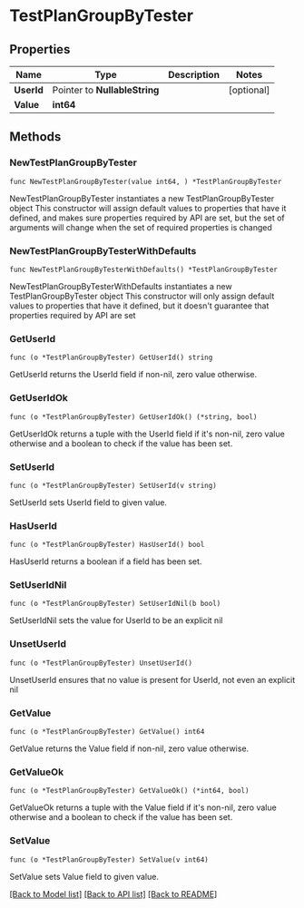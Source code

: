 # TestPlanGroupByTester

## Properties

Name | Type | Description | Notes
------------ | ------------- | ------------- | -------------
**UserId** | Pointer to **NullableString** |  | [optional] 
**Value** | **int64** |  | 

## Methods

### NewTestPlanGroupByTester

`func NewTestPlanGroupByTester(value int64, ) *TestPlanGroupByTester`

NewTestPlanGroupByTester instantiates a new TestPlanGroupByTester object
This constructor will assign default values to properties that have it defined,
and makes sure properties required by API are set, but the set of arguments
will change when the set of required properties is changed

### NewTestPlanGroupByTesterWithDefaults

`func NewTestPlanGroupByTesterWithDefaults() *TestPlanGroupByTester`

NewTestPlanGroupByTesterWithDefaults instantiates a new TestPlanGroupByTester object
This constructor will only assign default values to properties that have it defined,
but it doesn't guarantee that properties required by API are set

### GetUserId

`func (o *TestPlanGroupByTester) GetUserId() string`

GetUserId returns the UserId field if non-nil, zero value otherwise.

### GetUserIdOk

`func (o *TestPlanGroupByTester) GetUserIdOk() (*string, bool)`

GetUserIdOk returns a tuple with the UserId field if it's non-nil, zero value otherwise
and a boolean to check if the value has been set.

### SetUserId

`func (o *TestPlanGroupByTester) SetUserId(v string)`

SetUserId sets UserId field to given value.

### HasUserId

`func (o *TestPlanGroupByTester) HasUserId() bool`

HasUserId returns a boolean if a field has been set.

### SetUserIdNil

`func (o *TestPlanGroupByTester) SetUserIdNil(b bool)`

 SetUserIdNil sets the value for UserId to be an explicit nil

### UnsetUserId
`func (o *TestPlanGroupByTester) UnsetUserId()`

UnsetUserId ensures that no value is present for UserId, not even an explicit nil
### GetValue

`func (o *TestPlanGroupByTester) GetValue() int64`

GetValue returns the Value field if non-nil, zero value otherwise.

### GetValueOk

`func (o *TestPlanGroupByTester) GetValueOk() (*int64, bool)`

GetValueOk returns a tuple with the Value field if it's non-nil, zero value otherwise
and a boolean to check if the value has been set.

### SetValue

`func (o *TestPlanGroupByTester) SetValue(v int64)`

SetValue sets Value field to given value.



[[Back to Model list]](../README.md#documentation-for-models) [[Back to API list]](../README.md#documentation-for-api-endpoints) [[Back to README]](../README.md)


